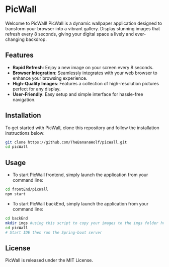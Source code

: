 # PicWall

Welcome to PicWall! PicWall is a dynamic wallpaper application designed to transform your browser into a vibrant gallery. Display stunning images that refresh every 8 seconds, giving your digital space a lively and ever-changing backdrop.

## Features

- **Rapid Refresh**: Enjoy a new image on your screen every 8 seconds.
- **Browser Integration**: Seamlessly integrates with your web browser to enhance your browsing experience.
- **High-Quality Images**: Features a collection of high-resolution pictures perfect for any display.
- **User-Friendly**: Easy setup and simple interface for hassle-free navigation.

## Installation

To get started with PicWall, clone this repository and follow the installation instructions below:

```bash
git clone https://github.com/TheBananaWolf/picWall.git
cd picWall
```

## Usage
- To start PicWall frontend, simply launch the application from your command line:
```bash
cd frontEnd/picWall
npm start
```
- To start PicWall backEnd, simply launch the application from your command line:
```bash
cd backEnd
mkdir imgs #using this script to copy your images to the imgs folder https://github.com/TheBananaWolf/WechatDecoder/blob/main/move.py
cd picWall
# Start IDE then run the Spring-boot server 
```
## License
PicWall is released under the MIT License. 
